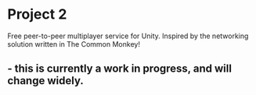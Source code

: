 # Project 2
Free peer-to-peer multiplayer service for Unity.
Inspired by the networking solution written in The Common Monkey!
## - this is currently a work in progress, and will change widely.
